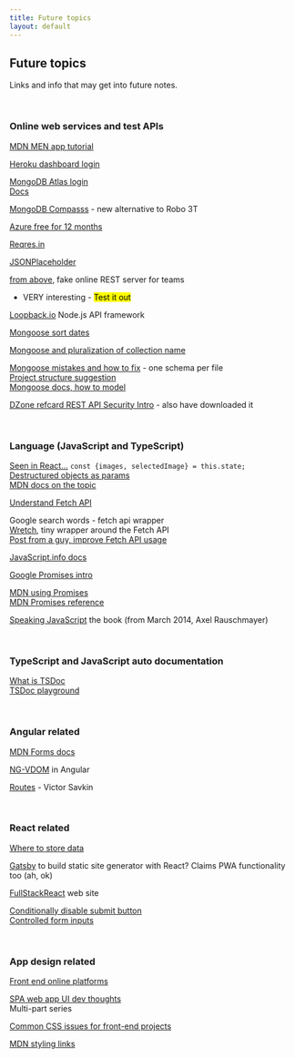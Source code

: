 ```yaml
---
title: Future topics
layout: default
---
```


## Future topics

Links and info that may get into future notes. 

<br>

### Online web services and test APIs

[MDN MEN app tutorial](https://developer.mozilla.org/en-US/docs/Learn/Server-side/Express_Nodejs/mongoose)

[Heroku dashboard login](https://dashboard.heroku.com/)

[MongoDB Atlas login](https://cloud.mongodb.com/)  
[Docs](https://docs.atlas.mongodb.com/)

[MongoDB Compasss](https://docs.mongodb.com/compass/current/) - new alternative to Robo 3T

[Azure free for 12 months](https://azure.microsoft.com/en-us/free/?WT.mc_id=A261C142F)

[Reqres.in](https://reqres.in/)

[JSONPlaceholder](http://jsonplaceholder.typicode.com/)

[from above](https://my-json-server.typicode.com/), fake online REST server for teams
* VERY interesting - <mark>Test it out</mark>

[Loopback.io](https://loopback.io/) Node.js API framework 

[Mongoose sort dates](https://stackoverflow.com/questions/4299991/how-to-sort-in-mongoose)

[Mongoose and pluralization of collection name](https://stackoverflow.com/questions/10547118/why-does-mongoose-always-add-an-s-to-the-end-of-my-collection-name)

[Mongoose mistakes and how to fix](https://www.mongodb.com/blog/post/the-mean-stack-mistakes-youre-probably-making) - one schema per file  
[Project structure suggestion](https://stackoverflow.com/questions/9230932/file-structure-of-mongoose-nodejs-project)  
[Mongoose docs, how to model](https://mongoosejs.com/docs/models.html)  

[DZone refcard REST API Security Intro](https://dzone.com/storage/assets/10165377-dzone-refcard260-restapisecurity.pdf?OID=0291RESTAPISecurityRefcard) - also have downloaded it

<br>

### Language (JavaScript and TypeScript)

[Seen in React...](https://stackoverflow.com/questions/40357836/what-does-this-render-method-do-const-images-selectedimage-this-state) `const {images, selectedImage} = this.state;`   
[Destructured objects as params](https://css-tricks.com/new-favorite-es6-toy-destructured-objects-parameters/)  
[MDN docs on the topic](https://developer.mozilla.org/en-US/docs/Web/JavaScript/Reference/Operators/Destructuring_assignment#Object_destructuring)

[Understand Fetch API](https://itnext.io/that-data-looks-so-fetching-on-you-understanding-the-js-fetch-api-880eae0c8d25)

Google search words - fetch api wrapper  
[Wretch](https://github.com/elbywan/wretch), tiny wrapper around the Fetch API  
[Post from a guy, improve Fetch API usage](https://codeburst.io/fetch-api-was-bringing-darkness-to-my-codebase-so-i-did-something-to-illuminate-it-7f2d8826e939)  

[JavaScript.info docs](https://javascript.info/intro)

[Google Promises intro](https://developers.google.com/web/fundamentals/primers/promises)

[MDN using Promises](https://developer.mozilla.org/en-US/docs/Web/JavaScript/Guide/Using_promises)  
[MDN Promises reference](https://developer.mozilla.org/en-US/docs/Web/JavaScript/Reference/Global_Objects/Promise)

[Speaking JavaScript](http://speakingjs.com/es5/index.html) the book (from March 2014, Axel Rauschmayer)

<br>

### TypeScript and JavaScript auto documentation

[What is TSDoc](https://github.com/Microsoft/tsdoc)  
[TSDoc playground](https://microsoft.github.io/tsdoc/)  

<br>

### Angular related

[MDN Forms docs](https://developer.mozilla.org/en-US/docs/Learn/HTML/Forms)

[NG-VDOM](https://blog.angularindepth.com/introducing-to-ng-vdom-a-new-way-to-write-angular-application-60a3be805e59) in Angular

[Routes](http://vsavkin.tumblr.com/post/146722301646/angular-router-empty-paths-componentless-routes) - Victor Savkin

<br>

### React related

[Where to store data](https://medium.freecodecamp.org/where-do-i-belong-a-guide-to-saving-react-component-data-in-state-store-static-and-this-c49b335e2a00)

[Gatsby](https://medium.freecodecamp.org/why-you-should-use-gatsbyjs-to-build-static-sites-4f90eb6d1a7b) to build static site generator with React? Claims PWA functionality too (ah, ok)  

[FullStackReact](https://www.fullstackreact.com/signup/thankyou/) web site

[Conditionally disable submit button](https://goshakkk.name/form-recipe-disable-submit-button-react/)  
[Controlled form inputs](https://goshakkk.name/controlled-vs-uncontrolled-inputs-react/)  

<br>

### App design related

[Front end online platforms](https://www.technotification.com/2018/08/online-front-end-web-development-playgrounds.html)

[SPA web app UI dev thoughts](https://dzone.com/articles/single-page-web-app-ui-development-thoughts-part-3)  
Multi-part series

[Common CSS issues for front-end projects](https://www.smashingmagazine.com/2018/12/common-css-issues-front-end-projects/)

[MDN styling links](https://developer.mozilla.org/en-US/docs/Learn/CSS/Styling_text/Styling_links)

<br>
